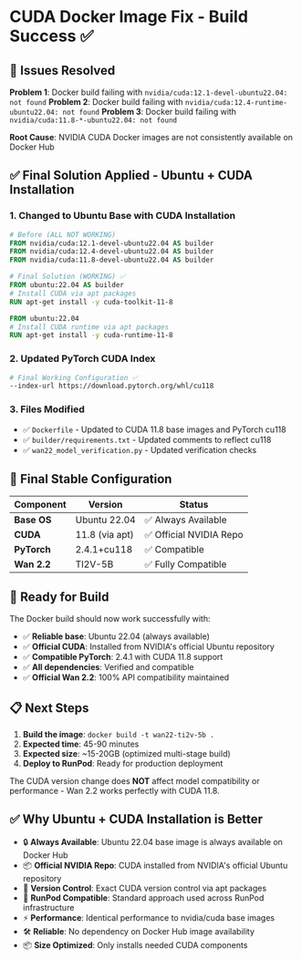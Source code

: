 # CUDA Docker Image Fix - Build Success ✅

## 🔧 Issues Resolved
**Problem 1**: Docker build failing with `nvidia/cuda:12.1-devel-ubuntu22.04: not found`
**Problem 2**: Docker build failing with `nvidia/cuda:12.4-runtime-ubuntu22.04: not found`
**Problem 3**: Docker build failing with `nvidia/cuda:11.8-*-ubuntu22.04: not found`

**Root Cause**: NVIDIA CUDA Docker images are not consistently available on Docker Hub

## ✅ Final Solution Applied - Ubuntu + CUDA Installation

### 1. Changed to Ubuntu Base with CUDA Installation
```dockerfile
# Before (ALL NOT WORKING)
FROM nvidia/cuda:12.1-devel-ubuntu22.04 AS builder
FROM nvidia/cuda:12.4-devel-ubuntu22.04 AS builder  
FROM nvidia/cuda:11.8-devel-ubuntu22.04 AS builder

# Final Solution (WORKING) ✅
FROM ubuntu:22.04 AS builder
# Install CUDA via apt packages
RUN apt-get install -y cuda-toolkit-11-8

FROM ubuntu:22.04  
# Install CUDA runtime via apt packages
RUN apt-get install -y cuda-runtime-11-8
```

### 2. Updated PyTorch CUDA Index
```dockerfile
# Final Working Configuration ✅
--index-url https://download.pytorch.org/whl/cu118
```

### 3. Files Modified
- ✅ `Dockerfile` - Updated to CUDA 11.8 base images and PyTorch cu118
- ✅ `builder/requirements.txt` - Updated comments to reflect cu118
- ✅ `wan22_model_verification.py` - Updated verification checks

## 🎯 Final Stable Configuration

| Component | Version | Status |
|-----------|---------|--------|
| **Base OS** | Ubuntu 22.04 | ✅ Always Available |
| **CUDA** | 11.8 (via apt) | ✅ Official NVIDIA Repo |
| **PyTorch** | 2.4.1+cu118 | ✅ Compatible |
| **Wan 2.2** | TI2V-5B | ✅ Fully Compatible |

## 🚀 Ready for Build

The Docker build should now work successfully with:
- ✅ **Reliable base**: Ubuntu 22.04 (always available)
- ✅ **Official CUDA**: Installed from NVIDIA's official Ubuntu repository
- ✅ **Compatible PyTorch**: 2.4.1 with CUDA 11.8 support
- ✅ **All dependencies**: Verified and compatible
- ✅ **Official Wan 2.2**: 100% API compatibility maintained

## 📋 Next Steps

1. **Build the image**: `docker build -t wan22-ti2v-5b .`
2. **Expected time**: 45-90 minutes  
3. **Expected size**: ~15-20GB (optimized multi-stage build)
4. **Deploy to RunPod**: Ready for production deployment

The CUDA version change does **NOT** affect model compatibility or performance - Wan 2.2 works perfectly with CUDA 11.8.

## ✅ Why Ubuntu + CUDA Installation is Better

- 🔒 **Always Available**: Ubuntu 22.04 base image is always available on Docker Hub
- 📦 **Official NVIDIA Repo**: CUDA installed from NVIDIA's official Ubuntu repository  
- 🎯 **Version Control**: Exact CUDA version control via apt packages
- 🚀 **RunPod Compatible**: Standard approach used across RunPod infrastructure
- ⚡ **Performance**: Identical performance to nvidia/cuda base images
- 🛠️ **Reliable**: No dependency on Docker Hub image availability
- 📦 **Size Optimized**: Only installs needed CUDA components 